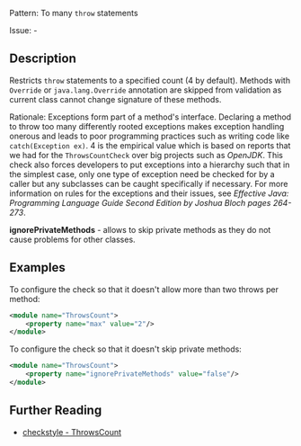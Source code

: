 Pattern: To many `throw` statements

Issue: -

## Description

Restricts `throw` statements to a specified count (4 by default). Methods with `Override` or `java.lang.Override` annotation are skipped from validation as current class cannot change signature of these methods. 

Rationale: Exceptions form part of a method's interface. Declaring a method to throw too many differently rooted exceptions makes exception handling onerous and leads to poor programming practices such as writing code like `catch(Exception ex)`. 4 is the empirical value which is based on reports that we had for the `ThrowsCountCheck` over big projects such as _OpenJDK_. This check also forces developers to put exceptions into a hierarchy such that in the simplest case, only one type of exception need be checked for by a caller but any subclasses can be caught specifically if necessary. For more information on rules for the exceptions and their issues, see _Effective Java: Programming Language Guide Second Edition by Joshua Bloch pages 264-273_. 

**ignorePrivateMethods** \- allows to skip private methods as they do not cause problems for other classes. 

## Examples

To configure the check so that it doesn't allow more than two throws per method: 


```xml
<module name="ThrowsCount">
    <property name="max" value="2"/>
</module>
```
        

To configure the check so that it doesn't skip private methods: 


```xml
<module name="ThrowsCount">
    <property name="ignorePrivateMethods" value="false"/>
</module>
```

## Further Reading

* [checkstyle - ThrowsCount](https://checkstyle.sourceforge.io/checks/design/throwscount.html#ThrowsCount)
